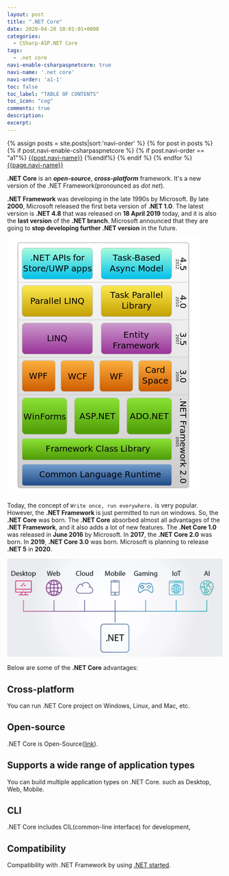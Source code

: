 ```yaml
---
layout: post
title: ".NET Core"
date: 2020-04-28 10:01:01+0800
categories:
  - CSharp-ASP.NET Core
tags:
  - .net core
navi-enable-csharpaspnetcore: true
navi-name: '.net core'
navi-order: 'a1-1'
toc: false
toc_label: "TABLE OF CONTENTS"
toc_icon: "cog"
comments: true
description: 
excerpt: 
---
```

<!--navigation bar-->
<div class='navi-link-container'>
  {% assign posts = site.posts|sort:'navi-order' %}
  {% for post in posts %}
    {% if post.navi-enable-csharpaspnetcore %}
        {% if post.navi-order == "a1"%}
            <a href="{{ site.baseurl }}{{ post.url }}" class='navi-link'>{{post.navi-name}}</a>
        {%endif%}
    {% endif %}
  {% endfor %}
<a class='navi-link' href="">{{page.navi-name}}</a>
</div>
<!--navigation bar-->


**.NET Core** is an ***open-source***, ***cross-platform*** framework. It's a new version of the .NET Framework(pronounced as *dot net*).

**.NET Framework** was developing in the late 1990s by Microsoft. By late **2000**, Microsoft released the first beta version of **.NET 1.0**. The latest version is **.NET 4.8** that was released on **18 April 2019** today, and it is also the **last version** of the **.NET branch**. Microsoft announced that they are going to **stop developing further .NET version** in the future. 

![Alt][1]

Today, the concept of `Write once, run everywhere.` is very popular. However, the **.NET Framework** is just permitted to run on windows. So, the **.NET Core** was born. The **.NET Core** absorbed almost all advantages of the **.NET Framework**, and it also adds a lot of new features. The **.Net Core 1.0** was released in **June 2016** by Microsoft. In **2017**, the **.NET Core 2.0** was born. In **2019**, **.NET Core 3.0** was born. Microsoft is planning to release **.NET 5** in **2020**.


![Alt][2]


Below are some of the **.NET Core** advantages:

## Cross-platform
You can run .NET Core project on Windows, Linux, and Mac, etc. 

## Open-source
.NET Core is Open-Source([link][4]).

## Supports a wide range of application types
You can build multiple application types on .NET Core. such as Desktop, Web, Mobile.

## CLI
.NET Core includes CIL(common-line interface) for development, 

## Compatibility
Compatibility with .NET Framework by using [.NET started][3].


[1]: /public/img/2020-04-28-dot-net-core-a.png
[2]: /public/img/2020-04-28-dot-net-core-b.webp
[3]: https://docs.microsoft.com/en-us/dotnet/standard/net-standard
[4]: https://source.dot.net/
